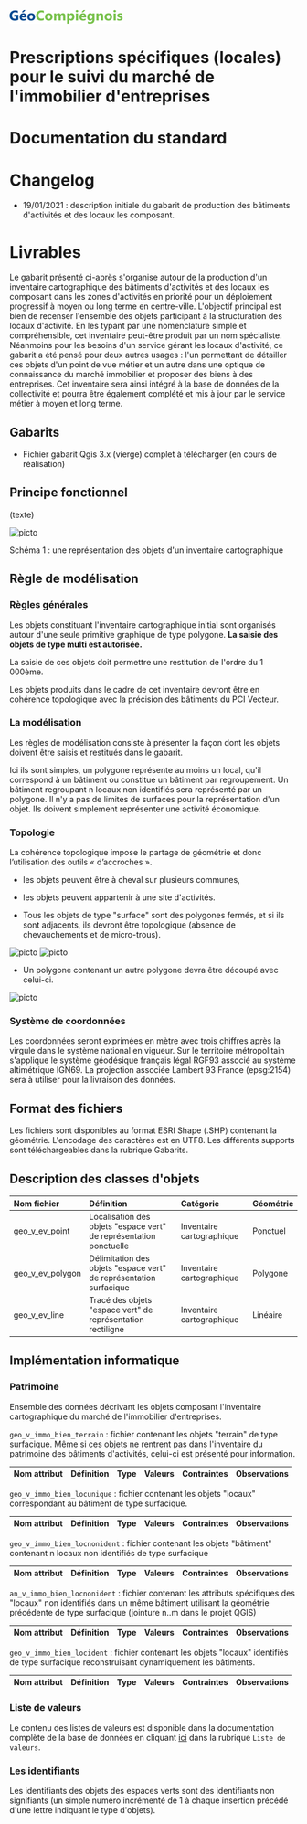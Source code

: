 ![picto](https://github.com/sigagglocompiegne/orga_gest_igeo/blob/master/doc/img/geocompiegnois_2020_reduit_v2.png)

# Prescriptions spécifiques (locales) pour le suivi du marché de l'immobilier d'entreprises

# Documentation du standard

# Changelog

- 19/01/2021 : description initiale du gabarit de production des bâtiments d'activités et des locaux les composant.

# Livrables

Le gabarit présenté ci-après s'organise autour de la production d'un inventaire cartographique des bâtiments d'activités et des locaux les composant dans les zones d'activités en priorité pour un déploiement progressif à moyen ou long terme en centre-ville. 
L'objectif principal est bien de recenser l'ensemble des objets participant à la structuration 
des locaux d'activité. En les typant par une nomenclature simple et compréhensible, cet inventaire peut-être
produit par un nom spécialiste.
Néanmoins pour les besoins d'un service gérant les locaux d'activité, ce gabarit a été pensé pour deux autres usages : l'un permettant
de détailler ces objets d'un point de vue métier et un autre dans une optique de connaissance du marché immobilier et proposer des biens à des entreprises.
Cet inventaire sera ainsi intégré à la base de données de la collectivité et pourra être également complété et mis à jour par le service métier à moyen et long terme.


## Gabarits

- Fichier gabarit Qgis 3.x (vierge) complet à télécharger (en cours de réalisation)

## Principe fonctionnel

(texte)

![picto](.png)

Schéma 1 : une représentation des objets d'un inventaire cartographique


## Règle de modélisation

### Règles générales

Les objets constituant l'inventaire cartographique initial sont organisés autour d'une seule primitive graphique de type polygone. 
**La saisie des objets de type multi est autorisée.**

La saisie de ces objets doit permettre une restitution de l'ordre du 1 000ème.

Les objets produits dans le cadre de cet inventaire devront être en cohérence topologique avec la précision des bâtiments du PCI Vecteur.


### La modélisation

Les règles de modélisation consiste à présenter la façon dont les objets doivent être saisis et restitués dans le gabarit.

Ici ils sont simples, un polygone représente au moins un local, qu'il correspond à un bâtiment ou constitue un bâtiment par regroupement. Un bâtiment regroupant n locaux non identifiés sera représenté par un polygone. Il n'y a pas de limites de surfaces pour la représentation d'un objet. Ils doivent simplement représenter une activité économique.


### Topologie

La cohérence topologique impose le partage de géométrie et donc l’utilisation des outils « d’accroches ».

- les objets peuvent être à cheval sur plusieurs communes,
- les objets peuvent appartenir à une site d'activités.

- Tous les objets de type "surface" sont des polygones fermés, et si ils sont adjacents, ils devront être topologique (absence de chevauchements et de micro-trous). 

![picto](topo_poly_1.png) ![picto](topo_poly_3.png)

- Un polygone contenant un autre polygone devra être découpé avec celui-ci.

![picto](topo_poly_2.png)

### Système de coordonnées

Les coordonnées seront exprimées en mètre avec trois chiffres après la virgule dans le système national en vigueur.
Sur le territoire métropolitain s'applique le système géodésique français légal RGF93 associé au système altimétrique IGN69. La projection associée Lambert 93 France (epsg:2154) sera à utiliser pour la livraison des données.

## Format des fichiers

Les fichiers sont disponibles au format ESRI Shape (.SHP) contenant la géométrie.
L'encodage des caractères est en UTF8. Les différents supports sont téléchargeables dans la rubrique Gabarits.

## Description des classes d'objets

|Nom fichier|Définition|Catégorie|Géométrie|
|:---|:---|:---|:---|
|geo_v_ev_point|Localisation des objets "espace vert" de représentation ponctuelle|Inventaire cartographique|Ponctuel|
|geo_v_ev_polygon|Délimitation des objets "espace vert" de représentation surfacique|Inventaire cartographique|Polygone|
|geo_v_ev_line|Tracé des objets "espace vert" de représentation rectiligne|Inventaire cartographique|Linéaire|

## Implémentation informatique

### Patrimoine

Ensemble des données décrivant les objets composant l'inventaire cartographique du marché de l'immobilier d'entreprises. 

`geo_v_immo_bien_terrain` : fichier contenant les objets "terrain" de type surfacique. Même si ces objets ne rentrent pas dans l'inventaire du patrimoine des bâtiments d'activités, celui-ci est présenté pour information.

|Nom attribut|Définition|Type|Valeurs|Contraintes|Observations|
|:---|:---|:---|:---|:---|:---|



`geo_v_immo_bien_locunique` : fichier contenant les objets "locaux" correspondant au bâtiment de type surfacique.

|Nom attribut|Définition|Type|Valeurs|Contraintes|Observations|
|:---|:---|:---|:---|:---|:---|


`geo_v_immo_bien_locnonident` : fichier contenant les objets "bâtiment" contenant n locaux non identifiés de type surfacique

|Nom attribut|Définition|Type|Valeurs|Contraintes|Observations|
|:---|:---|:---|:---|:---|:---|

`an_v_immo_bien_locnonident` : fichier contenant les attributs spécifiques des "locaux" non identifiés dans un même bâtiment utilisant la géométrie précédente de type surfacique (jointure n..m dans le projet QGIS)

|Nom attribut|Définition|Type|Valeurs|Contraintes|Observations|
|:---|:---|:---|:---|:---|:---|

`geo_v_immo_bien_locident` : fichier contenant les objets "locaux" identifiés de type surfacique reconstruisant dynamiquement les bâtiments.

|Nom attribut|Définition|Type|Valeurs|Contraintes|Observations|
|:---|:---|:---|:---|:---|:---|

### Liste de valeurs

Le contenu des listes de valeurs est disponible dans la documentation complète de la base de données en cliquant [ici](/bdd/doc_admin_bd_ev.md) dans la rubrique `Liste de valeurs`.

### Les identifiants

Les identifiants des objets des espaces verts sont des identifiants non signifiants (un simple numéro incrémenté de 1 à chaque insertion précédé d'une lettre indiquant le type d'objets).



